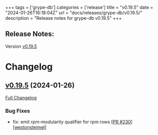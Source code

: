 +++
tags = ['grype-db']
categories = ['release']
title = "v0.19.5"
date = "2024-01-26T16:18:04Z"
url = "docs/releases/grype-db/v0.19.5/"
description = "Release notes for grype-db v0.19.5"
+++

## Release Notes:
Version [v0.19.5](https://github.com/anchore/grype-db/releases/tag/v0.19.5)

# Changelog

## [v0.19.5](https://github.com/anchore/grype-db/tree/v0.19.5) (2024-01-26)

[Full Changelog](https://github.com/anchore/grype-db/compare/v0.19.4...v0.19.5)

### Bug Fixes

- fix: emit rpm-modularity qualifier for rpm rows [[PR #230](https://github.com/anchore/grype-db/pull/230)] [[westonsteimel](https://github.com/westonsteimel)]
